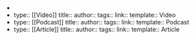 -
- type:: [[Video]]
  title::
  author:: 
  tags::
  link::
  template:: Video
- type:: [[Podcast]]
  title::
  author:: 
  tags::
  link::
  template:: Podcast
- type:: [[Article]]
  title::
  author:: 
  tags::
  link::
  template:: Article